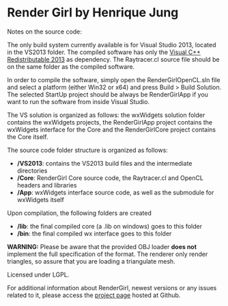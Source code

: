 Render Girl by Henrique Jung
=======

Notes on the source code:

The only build system currently available is for Visual Studio 2013, located in the
VS2013 folder. The compiled software has only the [Visual C++ Redistributable 2013] as dependency. The Raytracer.cl source file should be on the same folder as the compiled software.

In order to compile the software, simply open the RenderGirlOpenCL.sln file and select a platform (either Win32 or x64) and press Build > Build Solution. The selected StartUp project should be always be RenderGirlApp if you want to run the software from inside Visual Studio.

The VS solution is organized as follows: the wxWidgets solution folder contains the wxWidgets projects, the RenderGirlApp project contains the wxWidgets interface for the Core and the RenderGirlCore project contains the Core itself.

The source code folder structure is organized as follows:
- **/VS2013**: contains the VS2013 build files and the intermediate directories
- **/Core**: RenderGirl Core source code, the Raytracer.cl and OpenCL headers and libraries
- **/App**: wxWidgets interface source code, as well as the submodule for wxWidgets itself

Upon compilation, the following folders are created
- **/lib**: the final compiled core (a .lib on windows) goes to this folder
- **/bin**: the final compiled wx interface goes to this folder


**WARNING:** Please be aware that the provided OBJ loader **does not** implement the full specification of the format. The renderer only render triangles, so assure that you are loading a triangulate mesh.

Licensed under LGPL.

For additional information about RenderGirl, newest versions or any issues related to it, please access the [project page] hosted at Github.

[Visual C++ Redistributable 2013]:http://www.microsoft.com/en-gb/download/details.aspx?id=40784
[project page]:https://github.com/henriquenj/rendergirl